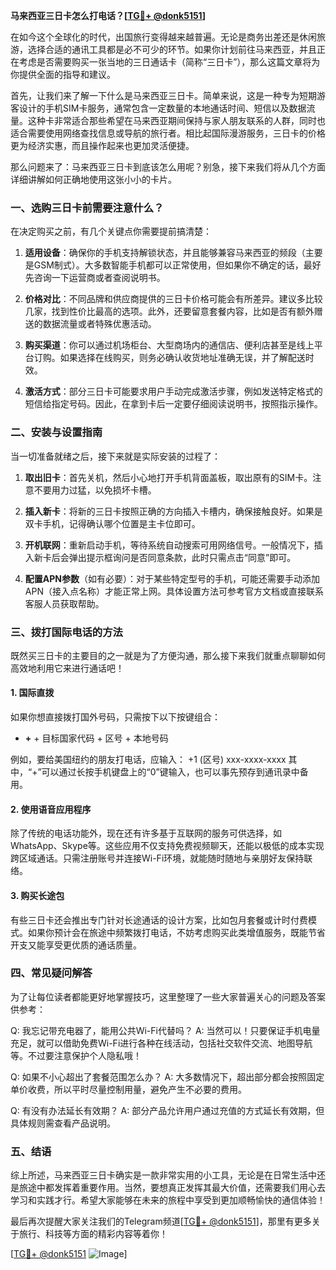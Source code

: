 **马来西亚三日卡怎么打电话？[[TG💪+ @donk5151](https://t.me/s/donk5151)]**

在如今这个全球化的时代，出国旅行变得越来越普遍。无论是商务出差还是休闲旅游，选择合适的通讯工具都是必不可少的环节。如果你计划前往马来西亚，并且正在考虑是否需要购买一张当地的三日通话卡（简称“三日卡”），那么这篇文章将为你提供全面的指导和建议。

首先，让我们来了解一下什么是马来西亚三日卡。简单来说，这是一种专为短期游客设计的手机SIM卡服务，通常包含一定数量的本地通话时间、短信以及数据流量。这种卡非常适合那些希望在马来西亚期间保持与家人朋友联系的人群，同时也适合需要使用网络查找信息或导航的旅行者。相比起国际漫游服务，三日卡的价格更为经济实惠，而且操作起来也更加灵活便捷。

那么问题来了：马来西亚三日卡到底该怎么用呢？别急，接下来我们将从几个方面详细讲解如何正确地使用这张小小的卡片。

### **一、选购三日卡前需要注意什么？**

在决定购买之前，有几个关键点你需要提前搞清楚：

1. **适用设备**：确保你的手机支持解锁状态，并且能够兼容马来西亚的频段（主要是GSM制式）。大多数智能手机都可以正常使用，但如果你不确定的话，最好先咨询一下运营商或者查阅说明书。
   
2. **价格对比**：不同品牌和供应商提供的三日卡价格可能会有所差异。建议多比较几家，找到性价比最高的选项。此外，还要留意套餐内容，比如是否有额外赠送的数据流量或者特殊优惠活动。

3. **购买渠道**：你可以通过机场柜台、大型商场内的通信店、便利店甚至是线上平台订购。如果选择在线购买，则务必确认收货地址准确无误，并了解配送时效。

4. **激活方式**：部分三日卡可能要求用户手动完成激活步骤，例如发送特定格式的短信给指定号码。因此，在拿到卡后一定要仔细阅读说明书，按照指示操作。

### **二、安装与设置指南**

当一切准备就绪之后，接下来就是实际安装的过程了：

1. **取出旧卡**：首先关机，然后小心地打开手机背面盖板，取出原有的SIM卡。注意不要用力过猛，以免损坏卡槽。

2. **插入新卡**：将新的三日卡按照正确的方向插入卡槽内，确保接触良好。如果是双卡手机，记得确认哪个位置是主卡位即可。

3. **开机联网**：重新启动手机，等待系统自动搜索可用网络信号。一般情况下，插入新卡后会弹出提示框询问是否同意条款，此时只需点击“同意”即可。

4. **配置APN参数**（如有必要）：对于某些特定型号的手机，可能还需要手动添加APN（接入点名称）才能正常上网。具体设置方法可参考官方文档或直接联系客服人员获取帮助。

### **三、拨打国际电话的方法**

既然买三日卡的主要目的之一就是为了方便沟通，那么接下来我们就重点聊聊如何高效地利用它来进行通话吧！

#### **1. 国际直拨**
如果你想直接拨打国外号码，只需按下以下按键组合：
- **+** + 目标国家代码 + 区号 + 本地号码

例如，要给美国纽约的朋友打电话，应输入：
+1 (区号) xxx-xxxx-xxxx
其中，“+”可以通过长按手机键盘上的“0”键输入，也可以事先预存到通讯录中备用。

#### **2. 使用语音应用程序**
除了传统的电话功能外，现在还有许多基于互联网的服务可供选择，如WhatsApp、Skype等。这些应用不仅支持免费视频聊天，还能以极低的成本实现跨区域通话。只需注册账号并连接Wi-Fi环境，就能随时随地与亲朋好友保持联络。

#### **3. 购买长途包**
有些三日卡还会推出专门针对长途通话的设计方案，比如包月套餐或计时付费模式。如果你预计会在旅途中频繁拨打电话，不妨考虑购买此类增值服务，既能节省开支又能享受更优质的通话质量。

### **四、常见疑问解答**

为了让每位读者都能更好地掌握技巧，这里整理了一些大家普遍关心的问题及答案供参考：

Q: 我忘记带充电器了，能用公共Wi-Fi代替吗？
A: 当然可以！只要保证手机电量充足，就可以借助免费Wi-Fi进行各种在线活动，包括社交软件交流、地图导航等。不过要注意保护个人隐私哦！

Q: 如果不小心超出了套餐范围怎么办？
A: 大多数情况下，超出部分都会按照固定单价收费，所以平时尽量控制用量，避免产生不必要的费用。

Q: 有没有办法延长有效期？
A: 部分产品允许用户通过充值的方式延长有效期，但具体规则需查看产品说明。

### **五、结语**

综上所述，马来西亚三日卡确实是一款非常实用的小工具，无论是在日常生活中还是旅途中都发挥着重要作用。当然，要想真正发挥其最大价值，还需要我们用心去学习和实践才行。希望大家能够在未来的旅程中享受到更加顺畅愉快的通信体验！

最后再次提醒大家关注我们的Telegram频道[[TG💪+ @donk5151](https://t.me/s/donk5151)]，那里有更多关于旅行、科技等方面的精彩内容等着你！ 

[[TG💪+ @donk5151](https://t.me/s/donk5151) ![Image](https://i.postimg.cc/rwNCRYN7/Snipaste-2025-04-30-17-27-05.png)]